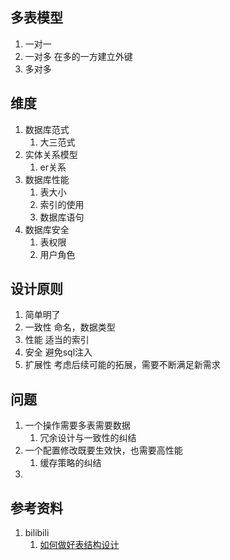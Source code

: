 ## 多表模型
1. 一对一
2. 一对多 在多的一方建立外键
3. 多对多

## 维度
1. 数据库范式
   1. 大三范式
2. 实体关系模型
   1. er关系
3. 数据库性能
   1. 表大小
   2. 索引的使用
   3. 数据库语句
4. 数据库安全
   1. 表权限
   2. 用户角色

## 设计原则
1. 简单明了
2. 一致性 命名，数据类型
3. 性能 适当的索引
4. 安全 避免sql注入
5. 扩展性 考虑后续可能的拓展，需要不断满足新需求


## 问题
1. 一个操作需要多表需要数据
   1. 冗余设计与一致性的纠结
2. 一个配置修改既要生效快，也需要高性能
   1. 缓存策略的纠结
3. 

## 参考资料
1. bilibili
   1. [如何做好表结构设计](https://www.bilibili.com/video/BV1xk4y1t7Pj)